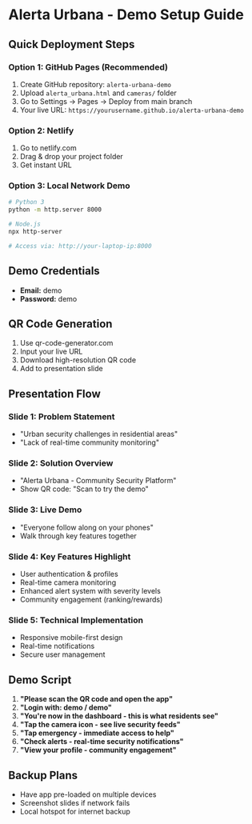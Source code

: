 # Alerta Urbana - Demo Setup Guide

## Quick Deployment Steps

### Option 1: GitHub Pages (Recommended)
1. Create GitHub repository: `alerta-urbana-demo`
2. Upload `alerta_urbana.html` and `cameras/` folder
3. Go to Settings → Pages → Deploy from main branch
4. Your live URL: `https://yourusername.github.io/alerta-urbana-demo`

### Option 2: Netlify
1. Go to netlify.com
2. Drag & drop your project folder
3. Get instant URL

### Option 3: Local Network Demo
```bash
# Python 3
python -m http.server 8000

# Node.js
npx http-server

# Access via: http://your-laptop-ip:8000
```

## Demo Credentials
- **Email:** demo
- **Password:** demo

## QR Code Generation
1. Use qr-code-generator.com
2. Input your live URL
3. Download high-resolution QR code
4. Add to presentation slide

## Presentation Flow

### Slide 1: Problem Statement
- "Urban security challenges in residential areas"
- "Lack of real-time community monitoring"

### Slide 2: Solution Overview
- "Alerta Urbana - Community Security Platform"
- Show QR code: "Scan to try the demo"

### Slide 3: Live Demo
- "Everyone follow along on your phones"
- Walk through key features together

### Slide 4: Key Features Highlight
- User authentication & profiles
- Real-time camera monitoring
- Enhanced alert system with severity levels
- Community engagement (ranking/rewards)

### Slide 5: Technical Implementation
- Responsive mobile-first design
- Real-time notifications
- Secure user management

## Demo Script

1. **"Please scan the QR code and open the app"**
2. **"Login with: demo / demo"**
3. **"You're now in the dashboard - this is what residents see"**
4. **"Tap the camera icon - see live security feeds"**
5. **"Tap emergency - immediate access to help"**
6. **"Check alerts - real-time security notifications"**
7. **"View your profile - community engagement"**

## Backup Plans
- Have app pre-loaded on multiple devices
- Screenshot slides if network fails
- Local hotspot for internet backup